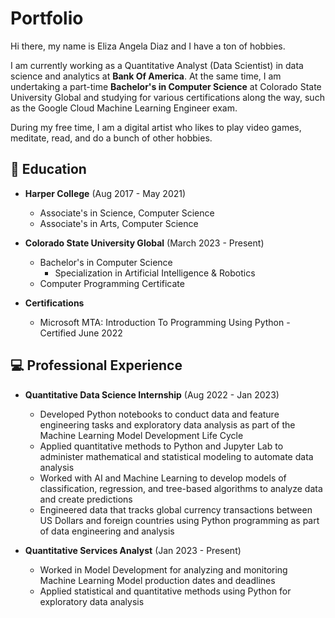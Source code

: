 # Portfolio

Hi there, my name is Eliza Angela Diaz and I have a ton of hobbies.

I am currently working as a Quantitative Analyst (Data Scientist) in data science and analytics at **Bank Of America**. At the same time, I am undertaking a part-time **Bachelor's in Computer Science** at Colorado State University Global and studying for various certifications along the way, such as the Google Cloud Machine Learning Engineer exam.

During my free time, I am a digital artist who likes to play video games, meditate, read, and do a bunch of other hobbies.

## 📖 Education

- **Harper College** (Aug 2017 - May 2021)
  - Associate's in Science, Computer Science
  - Associate's in Arts, Computer Science

- **Colorado State University Global** (March 2023 - Present)
  - Bachelor's in Computer Science
    - Specialization in Artificial Intelligence & Robotics
  - Computer Programming Certificate
 
- **Certifications**
  - Microsoft MTA: Introduction To Programming Using Python - Certified June 2022

## 💻 Professional Experience

- **Quantitative Data Science Internship** (Aug 2022 - Jan 2023)
    - Developed Python notebooks to conduct data and feature engineering tasks and exploratory data analysis as part of the Machine Learning Model Development Life Cycle
    - Applied quantitative methods to Python and Jupyter Lab to administer mathematical and statistical modeling to automate data analysis
    - Worked with AI and Machine Learning to develop models of classification, regression, and tree-based algorithms to analyze data and create predictions
    - Engineered data that tracks global currency transactions between US Dollars and foreign countries using Python programming as part of data engineering and analysis

- **Quantitative Services Analyst** (Jan 2023 - Present)
  - Worked in Model Development for analyzing and monitoring Machine Learning Model production dates and deadlines
  - Applied statistical and quantitative methods using Python for exploratory data analysis
